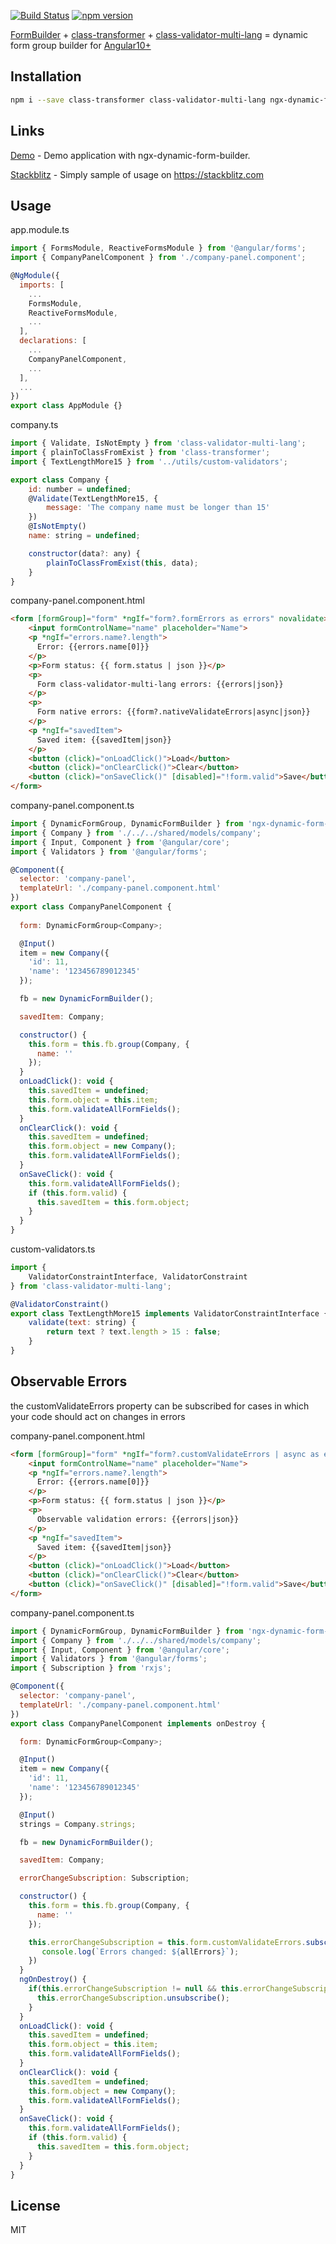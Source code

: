 [![Build Status](https://travis-ci.org/EndyKaufman/ngx-dynamic-form-builder.svg?branch=master)](https://travis-ci.org/EndyKaufman/ngx-dynamic-form-builder)
[![npm version](https://badge.fury.io/js/ngx-dynamic-form-builder.svg)](https://badge.fury.io/js/ngx-dynamic-form-builder)


[FormBuilder](https://angular.io/api/forms/FormBuilder) + [class-transformer](https://github.com/typestack/class-transformer) + [class-validator-multi-lang](https://github.com/typestack/class-validator-multi-lang) = dynamic form group builder for [Angular10+](https://angular.io)

## Installation

```bash
npm i --save class-transformer class-validator-multi-lang ngx-dynamic-form-builder
```

## Links

[Demo](https://endykaufman.github.io/ngx-dynamic-form-builder) - Demo application with ngx-dynamic-form-builder.

[Stackblitz](https://stackblitz.com/edit/ngx-dynamic-form-builder) - Simply sample of usage on https://stackblitz.com

## Usage

app.module.ts
```js 
import { FormsModule, ReactiveFormsModule } from '@angular/forms';
import { CompanyPanelComponent } from './company-panel.component';

@NgModule({
  imports: [
    ...
    FormsModule,
    ReactiveFormsModule,
    ...
  ],
  declarations: [
    ...
    CompanyPanelComponent,
    ...
  ],
  ...
})
export class AppModule {}
```

company.ts
```js 
import { Validate, IsNotEmpty } from 'class-validator-multi-lang';
import { plainToClassFromExist } from 'class-transformer';
import { TextLengthMore15 } from '../utils/custom-validators';

export class Company {
    id: number = undefined;
    @Validate(TextLengthMore15, {
        message: 'The company name must be longer than 15'
    })
    @IsNotEmpty()
    name: string = undefined;

    constructor(data?: any) {
        plainToClassFromExist(this, data);
    }
}
```

company-panel.component.html
```html
<form [formGroup]="form" *ngIf="form?.formErrors as errors" novalidate>
    <input formControlName="name" placeholder="Name">
    <p *ngIf="errors.name?.length">
      Error: {{errors.name[0]}}
    </p>
    <p>Form status: {{ form.status | json }}</p>
    <p>
      Form class-validator-multi-lang errors: {{errors|json}}
    </p>
    <p>
      Form native errors: {{form?.nativeValidateErrors|async|json}}
    </p>
    <p *ngIf="savedItem">
      Saved item: {{savedItem|json}}
    </p>
    <button (click)="onLoadClick()">Load</button>
    <button (click)="onClearClick()">Clear</button>
    <button (click)="onSaveClick()" [disabled]="!form.valid">Save</button>
</form>
```

company-panel.component.ts
```js
import { DynamicFormGroup, DynamicFormBuilder } from 'ngx-dynamic-form-builder';
import { Company } from './../../shared/models/company';
import { Input, Component } from '@angular/core';
import { Validators } from '@angular/forms';

@Component({
  selector: 'company-panel',
  templateUrl: './company-panel.component.html'
})
export class CompanyPanelComponent {
  
  form: DynamicFormGroup<Company>;

  @Input()
  item = new Company({
    'id': 11,
    'name': '123456789012345'
  });

  fb = new DynamicFormBuilder();

  savedItem: Company;

  constructor() {
    this.form = this.fb.group(Company, {
      name: ''
    });
  }
  onLoadClick(): void {
    this.savedItem = undefined;
    this.form.object = this.item;
    this.form.validateAllFormFields();
  }
  onClearClick(): void {
    this.savedItem = undefined;
    this.form.object = new Company();
    this.form.validateAllFormFields();
  }
  onSaveClick(): void {
    this.form.validateAllFormFields();
    if (this.form.valid) {
      this.savedItem = this.form.object;
    }
  }
}
```

custom-validators.ts
```js
import {
    ValidatorConstraintInterface, ValidatorConstraint
} from 'class-validator-multi-lang';

@ValidatorConstraint()
export class TextLengthMore15 implements ValidatorConstraintInterface {
    validate(text: string) {
        return text ? text.length > 15 : false;
    }
}
```

## Observable Errors
the customValidateErrors property can be subscribed for cases in which your code should act on changes in errors

company-panel.component.html
```html
<form [formGroup]="form" *ngIf="form?.customValidateErrors | async as errors" novalidate>
    <input formControlName="name" placeholder="Name">
    <p *ngIf="errors.name?.length">
      Error: {{errors.name[0]}}
    </p>
    <p>Form status: {{ form.status | json }}</p>
    <p>
      Observable validation errors: {{errors|json}}
    </p>
    <p *ngIf="savedItem">
      Saved item: {{savedItem|json}}
    </p>
    <button (click)="onLoadClick()">Load</button>
    <button (click)="onClearClick()">Clear</button>
    <button (click)="onSaveClick()" [disabled]="!form.valid">Save</button>
</form>
```

company-panel.component.ts
```js
import { DynamicFormGroup, DynamicFormBuilder } from 'ngx-dynamic-form-builder';
import { Company } from './../../shared/models/company';
import { Input, Component } from '@angular/core';
import { Validators } from '@angular/forms';
import { Subscription } from 'rxjs';

@Component({
  selector: 'company-panel',
  templateUrl: './company-panel.component.html'
})
export class CompanyPanelComponent implements onDestroy {

  form: DynamicFormGroup<Company>;

  @Input()
  item = new Company({
    'id': 11,
    'name': '123456789012345'
  });

  @Input()
  strings = Company.strings;

  fb = new DynamicFormBuilder();

  savedItem: Company;

  errorChangeSubscription: Subscription;

  constructor() {
    this.form = this.fb.group(Company, {
      name: ''
    });

    this.errorChangeSubscription = this.form.customValidateErrors.subscribe((allErrors) => {
       console.log(`Errors changed: ${allErrors}`);
    })
  }
  ngOnDestroy() {
    if(this.errorChangeSubscription != null && this.errorChangeSubscription.closed === false) {
      this.errorChangeSubscription.unsubscribe();
    }
  }
  onLoadClick(): void {
    this.savedItem = undefined;
    this.form.object = this.item;
    this.form.validateAllFormFields();
  }
  onClearClick(): void {
    this.savedItem = undefined;
    this.form.object = new Company();
    this.form.validateAllFormFields();
  }
  onSaveClick(): void {
    this.form.validateAllFormFields();
    if (this.form.valid) {
      this.savedItem = this.form.object;
    }
  }
}
```

## License

MIT
